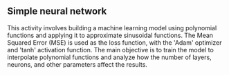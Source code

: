 ## Simple neural network

This activity involves building a machine learning model using polynomial functions and applying it to approximate sinusoidal functions. The Mean Squared Error (MSE) is used as the loss function, with the 'Adam' optimizer and 'tanh' activation function. The main objective is to train the model to interpolate polynomial functions and analyze how the number of layers, neurons, and other parameters affect the results.